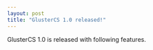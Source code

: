 ```yaml
---
layout: post
title: "GlusterCS 1.0 released!"
---
```


GlusterCS 1.0 is released with following features.
